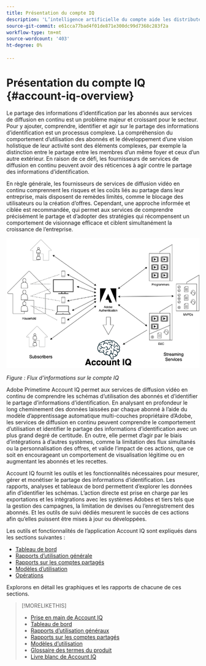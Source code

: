 ```yaml
---
title: Présentation du compte IQ
description: 'L’intelligence artificielle du compte aide les distributeurs multicanaux et les programmeurs à comprendre les risques qui pèsent sur leurs recettes et leurs activités commerciales, et à déterminer les mesures les plus efficaces à prendre pour atténuer l’impact de la fraude sur les informations d’identification. '
source-git-commit: e61cca77bad4f01de871e300dc99d7368c283f2a
workflow-type: tm+mt
source-wordcount: '403'
ht-degree: 0%

---
```



# Présentation du compte IQ {#account-iq-overview}

Le partage des informations d’identification par les abonnés aux services de diffusion en continu est un problème majeur et croissant pour le secteur. Pour y ajouter, comprendre, identifier et agir sur le partage des informations d’identification est un processus complexe. La compréhension du comportement d’utilisation des abonnés et le développement d’une vision holistique de leur activité sont des éléments complexes, par exemple la distinction entre le partage entre les membres d’un même foyer et ceux d’un autre extérieur. En raison de ce défi, les fournisseurs de services de diffusion en continu peuvent avoir des réticences à agir contre le partage des informations d’identification.

En règle générale, les fournisseurs de services de diffusion vidéo en continu comprennent les risques et les coûts liés au partage dans leur entreprise, mais disposent de remèdes limités, comme le blocage des utilisateurs ou la création d’offres. Cependant, une approche informée et ciblée est recommandée, qui permet aux services de comprendre précisément le partage et d’adopter des stratégies qui récompensent un comportement de visionnage efficace et ciblent simultanément la croissance de l’entreprise.

![Diagramme de flux Account IQ](assets/aiq-intro.png)

*Figure : Flux d’informations sur le compte IQ*

Adobe Primetime Account IQ permet aux services de diffusion vidéo en continu de comprendre les schémas d’utilisation des abonnés et d’identifier le partage d’informations d’identification. En analysant en profondeur le long cheminement des données laissées par chaque abonné à l’aide du modèle d’apprentissage automatique multi-couches propriétaire d’Adobe, les services de diffusion en continu peuvent comprendre le comportement d’utilisation et identifier le partage des informations d’identification avec un plus grand degré de certitude. En outre, elle permet d’agir par le biais d’intégrations à d’autres systèmes, comme la limitation des flux simultanés ou la personnalisation des offres, et valide l’impact de ces actions, que ce soit en encourageant un comportement de visualisation légitime ou en augmentant les abonnés et les recettes.

Account IQ fournit les outils et les fonctionnalités nécessaires pour mesurer, gérer et monétiser le partage des informations d’identification. Les rapports, analyses et tableaux de bord permettent d’explorer les données afin d’identifier les schémas. L’action directe est prise en charge par les exportations et les intégrations avec les systèmes Adobes et tiers tels que la gestion des campagnes, la limitation de devises ou l’enregistrement des abonnés. Et les outils de suivi dédiés mesurent le succès de ces actions afin qu’elles puissent être mises à jour ou développées.

Les outils et fonctionnalités de l’application Account IQ sont expliqués dans les sections suivantes :

* [Tableau de bord](/help/AccountIQ/dashboard.md)
* [Rapports d’utilisation générale](/help/AccountIQ/general-usage-reports.md)
* [Rapports sur les comptes partagés](/help/AccountIQ/shared-acc-reports.md)
* [Modèles d’utilisation](/help/AccountIQ/usage-patterns.md)
* [Opérations](/help/AccountIQ/operations.md)

Explorons en détail les graphiques et les rapports de chacune de ces sections.

>[!MORELIKETHIS]
>
>* [Prise en main de Account IQ](/help/AccountIQ/get-started.md)
>* [Tableau de bord](/help/AccountIQ/dashboard.md)
>* [Rapports d’utilisation généraux](/help/AccountIQ/general-usage-reports.md)
>* [Rapports sur les comptes partagés](/help/AccountIQ/shared-acc-reports.md)
>* [Modèles d’utilisation](/help/AccountIQ/usage-patterns.md)
>* [Glossaire des termes du produit](/help/AccountIQ/product-concepts.md)
>* [Livre blanc de Account IQ](https://www.adobe.com/content/dam/dx/us/en/products/primetime/resources/primetime-account-iq-whitepaper.pdf)


<!-- Credential sharing is rampant and prevalent among subscribers in the video streaming industry. To add to it, understanding, identifying, and acting on password sharing is a complex process. There is complexity involved in understanding the subscriber usage behavior and developing a holistic view of viewer activity—for example, distinguishing sharing among members within the same household and outside. Due to this challenge, streaming service providers have inhibitions in acting against password sharing.

Generally, video streaming service providers consider password sharing as fatal for business and act strongly against it, by blocking the sharers. However, it is advised to follow a holistic approach that enables them to understand sharing accurately and adopt strategies to reward good viewing behavior and target business growth simultaneously.

![Account IQ flow diagram](assets/aiq-intro.png)

*Figure: Account IQ information flow*

Adobe Primetime Account IQ enables video streaming services understand the subscriber usage patterns and identify password sharing by analyzing usage behavior. Moreover, it validates the impact of applying actions to encourage legitimate viewing behavior while maximizing business ROI, eventually growing subscribers and revenue.

By deeply analyzing the long, winding trail of data left behind by each subscriber using Adobe’s proprietary multi-layer machine learning model, customers can understand usage behavior and identify password sharing with a greater degree of certainty, use the insights to validate the impact of applying actions to encourage legitimate viewing behavior while maximizing business growth, eventually act on password sharing using validated tactics to improve viewer experience, growing subscribers and revenue (for e.g. converting sharers to paid subscribers, managing ad loads based on sharing behavior, rewarding good behavior with better viewer experience).

Account IQ is helps you understand usage patterns and identify password sharing by leveraging the Primetime Authentication  solution that processes a huge volume of TV Everywhere transactions. A proprietary multi-layer machine learning model trained by this real-world TVE data accurately characterizes usage patterns and helps video streaming services understand usage patterns and identify password sharing at an individual account level. Based on Adobe’s customer experience management solutions, Account IQ enables video streaming services to effectively use their audience data to create actionable sharing profiles as well powers integrations with other Adobe Digital Experience and 3rd party solutions—for example, Adobe Primetime Concurrency Monitoring or Adobe Analytics—to enable understanding usage patterns, identify and act upon password sharing.


<!-- The widespread availability of video content and streaming services bring with it problem of account sharing; eventually leading to the loss of revenue by content providers. Account IQ helps TV Everywhere and VOD (video on demand) providers understand the risks to their revenue and business operations, and determine the most effective actions to take to mitigate the impacts of credential fraud. It helps these media companies (MVPDs, Programmers, and VOD providers) manage and uncover the instances of password sharing with a high level of confidence, enabling them deliver better business outcomes and provide better viewing experiences for subscribers.

To help media companies better understand the password sharing within their businesses, Primetime Account IQ determines **Password Sharing Risk Index** that rates every subscriber on their likelihood of sharing account credentials for subscription passwords, from very low to very high. Based on these calculations and the resulting indices, analytics are performed and visuals are generated for better understanding and interpretation of the account sharing behavior. Account IQ is a hosted web application, which you can access using your browser.

Account IQ assigns sharing scores to different subscriber accounts, so that the content providers (media companies, programmers, MVPDs, and VOD providers) can take informed decisions about subscriber accounts and check the illicit sharing.

Passwords are the main methods for viewers to authenticate, and there is a misconception that credential sharing is allowed. This idea makes illicit password sharing a common practice; necessitating the need for media companies to educate their viewers about permissible sharing and prevent illicit sharing.-->
